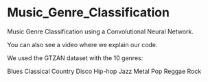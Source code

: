 # Music_Genre_Classification

Music Genre Classification using a Convolutional Neural Network. 

You can also see a video where we explain our code.

We used the GTZAN dataset with the 10 genres:

Blues
Classical
Country
Disco
Hip-hop
Jazz
Metal
Pop
Reggae
Rock
